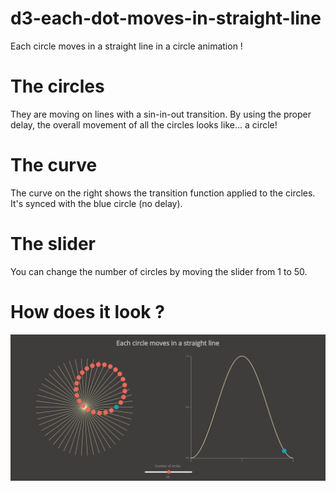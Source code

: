 # d3-each-dot-moves-in-straight-line
Each circle moves in a straight line in a circle animation !

# The circles
They are moving on lines with a sin-in-out transition. By using the proper delay, the overall movement of all the circles looks like... a circle! 

# The curve
The curve on the right shows the transition function applied to the circles. It's synced with the blue circle (no delay).

# The slider
You can change the number of circles by moving the slider from 1 to 50.

# How does it look ?
![Alt text](https://github.com/agatheblues/d3-each-dot-moves-in-straight-line/blob/master/screenshot_each-dot-moves-in-straight-line.png "Screenshot of the circles moving and the curve")
